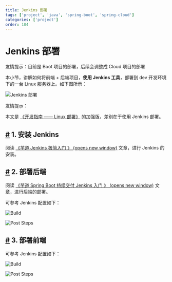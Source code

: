 ```yaml
---
title: Jenkins 部署
tags: ['project', 'java', 'spring-boot', 'spring-cloud']
categories: ['project']
order: 184
---
```

# Jenkins 部署

友情提示：目前是 Boot 项目的部署，后续会调整成 Cloud 项目的部署

 本小节，讲解如何将前端 + 后端项目，**使用 Jenkins 工具**，部署到 dev 开发环境下的一台 Linux 服务器上。如下图所示：

 ![Jenkins 部署](https://cloud.iocoder.cn/img/%E8%BF%90%E7%BB%B4%E6%89%8B%E5%86%8C/Linux%E9%83%A8%E7%BD%B2/01.png)

 友情提示：

 本文是 [《开发指南 —— Linux 部署》](/deployment-linux) 的加强版，差别在于使用 Jenkins 部署。

 ## [#](#_1-安装-jenkins) 1. 安装 Jenkins

 阅读 [《芋道 Jenkins 极简入门 》  (opens new window)](https://www.iocoder.cn/Jenkins/install/?yudao) 文章，进行 Jenkins 的安装。

 ## [#](#_2-部署后端) 2. 部署后端

 阅读 [《芋道 Spring Boot 持续交付 Jenkins 入门 》  (opens new window)](https://www.iocoder.cn/Spring-Boot/Jenkins/?yudao) 文章，进行后端的部署。

 可参考 Jenkins 配置如下：

 ![Build](https://cloud.iocoder.cn/img/Jenkins%E9%83%A8%E7%BD%B2/01.png)

 ![Post Steps](https://cloud.iocoder.cn/img/Jenkins%E9%83%A8%E7%BD%B2/02.png)

 ## [#](#_3-部署前端) 3. 部署前端

 可参考 Jenkins 配置如下：

 ![Build](https://cloud.iocoder.cn/img/Jenkins%E9%83%A8%E7%BD%B2/11.png)

 ![Post Steps](https://cloud.iocoder.cn/img/Jenkins%E9%83%A8%E7%BD%B2/12.png)

